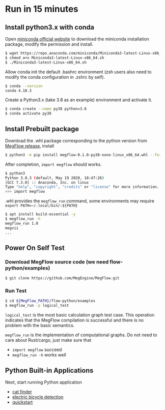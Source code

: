 # Run in 15 minutes

## Install python3.x with conda

Open [miniconda official website](https://docs.conda.io/en/latest/miniconda.html) to download the miniconda installation package, modify the permission and install.

```bash
$ wget https://repo.anaconda.com/miniconda/Miniconda3-latest-Linux-x86_64.sh
$ chmod a+x Miniconda3-latest-Linux-x86_64.sh
$ ./Miniconda3-latest-Linux-x86_64.sh
```

Allow conda init the default .bashrc environment  (zsh users also need to modify the conda configuration in .zshrc by self).
```bash
$ conda --version
conda 4.10.3
```

Create a Python3.x (take 3.8 as an example) environment and activate it.
```bash
$ conda create --name py38 python=3.8
$ conda activate py38
```

## Install Prebuilt package
Download the .whl package corresponding to the python version from [MegFlow release](https://github.com/MegEngine/MegFlow/releases), install
```bash
$ python3 -m pip install megflow-0.1.0-py38-none-linux_x86_64.whl --force-reinstall
```

After completion, `import megflow` should works.
```bash
$ python3
Python 3.8.3 (default, May 19 2020, 18:47:26)
[GCC 7.3.0] :: Anaconda, Inc. on linux
Type "help", "copyright", "credits" or "license" for more information.
>>> import megflow
```

.whl provides the `megflow_run` command, some environments may require `export PATH=~/.local/bin/:${PATH}`

```bash
$ apt install build-essential -y
$ megflow_run -h
megflow_run 1.0
megvii
...
```

## Power On Self Test

### Download MegFlow source code (we need flow-python/examples)
```bash
$ git clone https://github.com/MegEngine/MegFlow.git
```

### Run Test
```bash
$ cd ${MegFlow_PATH}/flow-python/examples
$ megflow_run -p logical_test
```

`logical_test` is the most basic calculation graph test case. This operation indicates that the MegFlow compilation is successful and there is no problem with the basic semantics.

`megflow_run` is the implementation of computational graphs. Do not need to care about Rust/cargo, just make sure that

  * `import megflow` succeed
  * `megflow_run -h` works well

## Python Built-in Applications

Next, start running Python application

* [cat finder](https://github.com/MegEngine/MegFlow/tree/master/flow-python/examples/application/cat_finder)
* [electric bicycle detection](https://github.com/MegEngine/MegFlow/tree/master/flow-python/examples/application/electric_bicycle)
* [quickstart](../03-how-to-add-my-service/01-quickstart.zh.md)